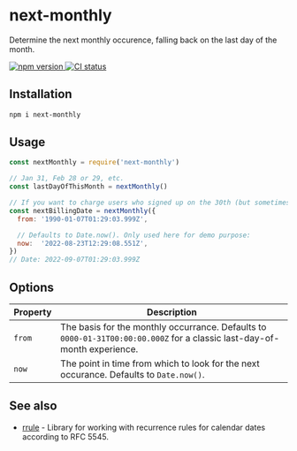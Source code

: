 # next-monthly

Determine the next monthly occurence, falling back on the last day of the month.

[ ![npm version](https://img.shields.io/npm/v/next-monthly.svg?style=flat) ](https://npmjs.org/package/next-monthly "View package")
[ ![CI status](https://github.com/Sleavely/next-monthly/actions/workflows/node.js.yml/badge.svg) ](https://github.com/Sleavely/next-monthly/actions/workflows/node.js.yml "View workflow")

## Installation

```sh
npm i next-monthly
```

## Usage

```js
const nextMonthly = require('next-monthly')

// Jan 31, Feb 28 or 29, etc.
const lastDayOfThisMonth = nextMonthly()

// If you want to charge users who signed up on the 30th (but sometimes on Feb 28, etc.)
const nextBillingDate = nextMonthly({
  from: '1990-01-07T01:29:03.999Z',

  // Defaults to Date.now(). Only used here for demo purpose:
  now:  '2022-08-23T12:29:08.551Z',
})
// Date: 2022-09-07T01:29:03.999Z
```

## Options

| **Property** | **Description** |
|---|---|
| `from` | The basis for the monthly occurrance. Defaults to `0000-01-31T00:00:00.000Z` for a classic last-day-of-month experience. |
| `now` | The point in time from which to look for the next occurance. Defaults to `Date.now()`. |

## See also

* [rrule](https://www.npmjs.com/package/rrule) - Library for working with recurrence rules for calendar dates according to RFC 5545.
